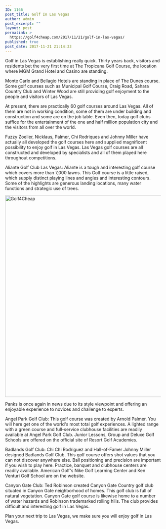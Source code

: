 ```yaml
---
ID: 1166
post_title: Golf In Las Vegas
author: admin
post_excerpt: ""
layout: post
permalink: >
  https://golf4cheap.com/2017/11/21/golf-in-las-vegas/
published: true
post_date: 2017-11-21 21:14:33
---
```

Golf in Las Vegas is establishing really quick. Thirty years back, visitors and residents bet the very first time at The Tropicana Golf Course, the location where MGM Grand Hotel and Casino are standing.

Monte Carlo and Bellagio Hotels are standing in place of The Dunes course. Some golf courses such as Municipal Golf Course, Craig Road, Sahara Country Club and Winter Wood are still providing golf enjoyment to the people and visitors of Las Vegas.

At present, there are practically 60 golf courses around Las Vegas. All of them are not in working condition, some of them are under building and construction and some are on the job table. Even then, today golf clubs suffice for the entertainment of the one and half million population city and the visitors from all over the world.

Fuzzy Zoeller, Nicklaus, Palmer, Chi Rodriques and Johnny Miller have actually all developed the golf courses here and supplied magnificent possibility to enjoy golf in Las Vegas. Las Vegas golf courses are all constructed and developed by specialists and all of them played here throughout competitions.

Aliante Golf Club Las Vegas:
Aliante is a tough and interesting golf course which covers more than 7,000 lawns. This Golf course is a little raised, which supply distinct playing lines and angles and interesting contours. Some of the highlights are generous landing locations, many water functions and strategic use of trees.

<a href="https://golf4cheap.com/wp-content/uploads/2017/11/discount-golf-clubs.jpg"><img class="alignnone size-large wp-image-1093" src="https://golf4cheap.com/wp-content/uploads/2017/11/discount-golf-clubs-1024x681.jpg" alt="Golf4Cheap" width="980" height="652" /></a>

Panks is once again in news due to its style viewpoint and offering an enjoyable experience to novices and challenge to experts.

Angel Park Golf Club:
This golf course was created by Arnold Palmer. You will here get one of the world's most total golf experiences. A lighted range with a green course and full-service clubhouse facilities are readily available at Angel Park Golf Club. Junior Lessons, Group and Deluxe Golf Schools are offered on the official site of Resort Golf Academies.

Badlands Golf Club:
Chi Chi Rodriguez and Hall-of-Famer Johnny Miller designed Badlands Golf Club. This golf course offers shot values that you can not discover anywhere else. Ball positioning and precision are important if you wish to play here. Practice, banquet and clubhouse centers are readily available. American Golf's Nike Golf Learning Center and Ken Venturi Golf School are on the website.

Canyon Gate Club:
Ted Robinson created Canyon Gate Country golf club situated in Canyon Gate neighborhood of homes. This golf club is full of natural vegetation. Canyon Gate golf course is likewise home to a number of water hazards and Robinson trademarked rolling hills. The club provides difficult and interesting golf in Las Vegas.

Plan your next trip to Las Vegas, we make sure you will enjoy golf in Las Vegas.